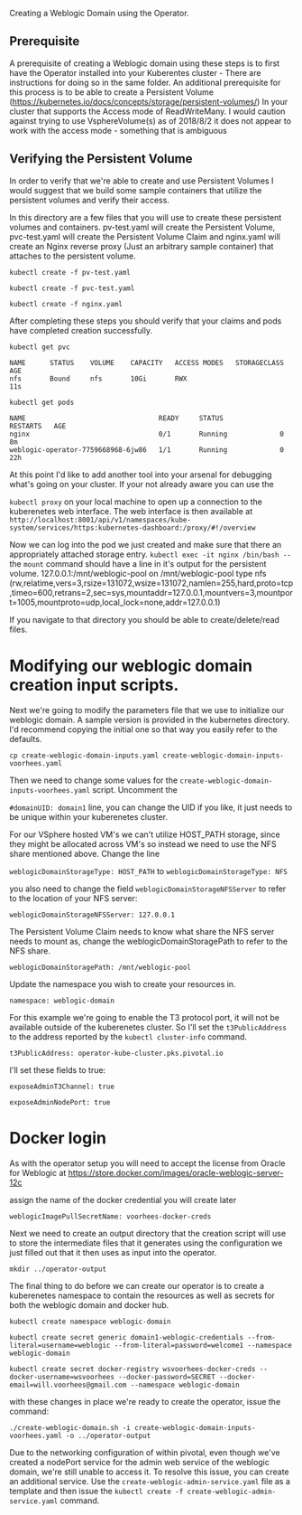 Creating a Weblogic Domain using the Operator.

## Prerequisite
A prerequisite of creating a Weblogic domain using these steps is to first have the Operator installed into your Kuberentes cluster - There are instructions for doing so in the same folder.
An additional prerequisite for this process is to be able to create a Persistent Volume (https://kubernetes.io/docs/concepts/storage/persistent-volumes/) In your cluster that supports the Access mode of ReadWriteMany.
I would caution against trying to use VsphereVolume(s) as of 2018/8/2 it does not appear to work with the access mode - something that is ambiguous

## Verifying the Persistent Volume
In order to verify that we're able to create and use Persistent Volumes I would suggest that we build some sample containers that utilize the persistent volumes and verify their access.

In this directory are a few files that you will use to create these persistent volumes and containers. pv-test.yaml will create the Persistent Volume, pvc-test.yaml will create the Persistent Volume Claim and nginx.yaml will create an Nginx reverse proxy (Just an arbitrary sample container) that attaches to the persistent volume.

`kubectl create -f pv-test.yaml`

`kubectl create -f pvc-test.yaml`

`kubectl create -f nginx.yaml`

After completing these steps you should verify that your claims and pods have completed creation successfully.

`kubectl get pvc`

```
NAME      STATUS    VOLUME    CAPACITY   ACCESS MODES   STORAGECLASS   AGE
nfs       Bound     nfs       10Gi       RWX                           11s
 ```

`kubectl get pods`

```
NAME                                 READY     STATUS              RESTARTS   AGE
nginx                                0/1       Running             0          8m
weblogic-operator-7759668968-6jw86   1/1       Running             0          22h
```

At this point I'd like to add another tool into your arsenal for debugging what's going on your cluster. If your not already aware you can use the

`kubectl proxy` on your local machine to open up a connection to the kuberenetes web interface. The web interface is then available at `http://localhost:8001/api/v1/namespaces/kube-system/services/https:kubernetes-dashboard:/proxy/#!/overview`

Now we can log into the pod we just created and make sure that there an appropriately attached storage entry.
`kubectl exec -it nginx /bin/bash --`  the `mount` command should have a line in it's output for the persistent volume.
127.0.0.1:/mnt/weblogic-pool on /mnt/weblogic-pool type nfs (rw,relatime,vers=3,rsize=131072,wsize=131072,namlen=255,hard,proto=tcp,timeo=600,retrans=2,sec=sys,mountaddr=127.0.0.1,mountvers=3,mountport=1005,mountproto=udp,local_lock=none,addr=127.0.0.1)

If you navigate to that directory you should be able to create/delete/read files.

# Modifying our weblogic domain creation input scripts.
Next we're going to modify the parameters file that we use to initialize our weblogic domain. A sample version is provided in the kubernetes directory. I'd recommend copying the initial one so that way you easily refer to the defaults.

`cp create-weblogic-domain-inputs.yaml create-weblogic-domain-inputs-voorhees.yaml`

Then we need to change some values for the `create-weblogic-domain-inputs-voorhees.yaml` script. Uncomment the 

`#domainUID: domain1` line, you can change the UID if you like, it just needs to be unique within your kuberenetes cluster.

For our VSphere hosted VM's we can't utilize HOST_PATH storage, since they might be allocated across VM's so instead we need to use the NFS share mentioned above. Change the line

`weblogicDomainStorageType: HOST_PATH` to `weblogicDomainStorageType: NFS`

you also need to change the field `weblogicDomainStorageNFSServer` to refer to the location of your NFS server:

`weblogicDomainStorageNFSServer: 127.0.0.1`

The Persistent Volume Claim needs to know what share the NFS server needs to mount as, change the weblogicDomainStoragePath to refer to the NFS share.

`weblogicDomainStoragePath: /mnt/weblogic-pool`

Update the namespace you wish to create your resources in.

`namespace: weblogic-domain`

For this example we're going to enable the T3 protocol port, it will not be available outside of the kuberenetes cluster. So I'll set the `t3PublicAddress` to the address reported by the `kubectl cluster-info` command.

`t3PublicAddress: operator-kube-cluster.pks.pivotal.io`

I'll set these fields to true:

`exposeAdminT3Channel: true`

`exposeAdminNodePort: true`

# Docker login
As with the operator setup you will need to accept the license from Oracle for Weblogic  at https://store.docker.com/images/oracle-weblogic-server-12c

assign the name of the docker credential you will create later 

`weblogicImagePullSecretName: voorhees-docker-creds
`

Next we need to create an output directory that the creation script will use to store the intermediate files that it generates using the configuration we just filled out that it then uses as input into the operator.

`mkdir ../operator-output`

The final thing to do before we can create our operator is to create a kuberenetes namespace to contain the resources as well as secrets for both the weblogic domain and docker hub. 

`kubectl create namespace weblogic-domain`

`kubectl create secret generic domain1-weblogic-credentials --from-literal=username=weblogic --from-literal=password=welcome1 --namespace weblogic-domain`

`kubectl create secret docker-registry wsvoorhees-docker-creds --docker-username=wsvoorhees --docker-password=SECRET --docker-email=will.voorhees@gmail.com --namespace weblogic-domain`


with these changes in place we're ready to create the operator, issue the command:

`./create-weblogic-domain.sh -i create-weblogic-domain-inputs-voorhees.yaml -o ../operator-output`

Due to the networking configuration of within pivotal, even though we've created a nodePort service for the admin web service of the weblogic domain, we're still unable to access it. To resolve this issue, you can create an additional service. Use the `create-weblogic-admin-service.yaml` file as a template and then issue the `kubectl create -f create-weblogic-admin-service.yaml` command.
